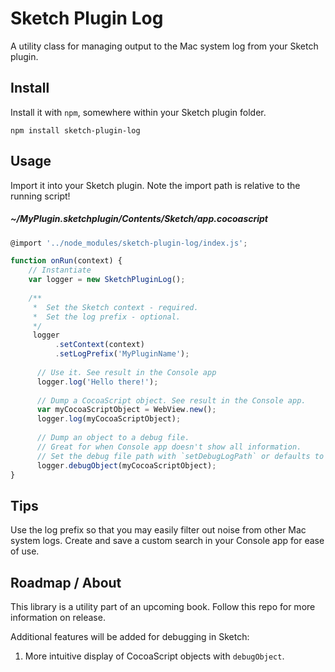 
# Sketch Plugin Log

A utility class for managing output to the Mac system log from your Sketch plugin.

## Install

Install it with `npm`, somewhere within your Sketch plugin folder.

```
npm install sketch-plugin-log
```

## Usage

Import it into your Sketch plugin. Note the import path is relative to the running script!


##### ~/MyPlugin.sketchplugin/Contents/Sketch/app.cocoascript
```javascript
@import '../node_modules/sketch-plugin-log/index.js';

function onRun(context) {
    // Instantiate
    var logger = new SketchPluginLog();
    
    /**
     *  Set the Sketch context - required.
     *  Set the log prefix - optional.
     */
     logger
          .setContext(context)
          .setLogPrefix('MyPluginName');
            
      // Use it. See result in the Console app
      logger.log('Hello there!');
      
      // Dump a CocoaScript object. See result in the Console app.
      var myCocoaScriptObject = WebView.new();
      logger.log(myCocoaScriptObject);
      
      // Dump an object to a debug file.
      // Great for when Console app doesn't show all information.
      // Set the debug file path with `setDebugLogPath` or defaults to {Your plugin root}/Sketch/debug/debug.log
      logger.debugObject(myCocoaScriptObject);
}

```

## Tips

Use the log prefix so that you may easily filter out noise from other Mac system logs. Create and save
a custom search in your Console app for ease of use.

## Roadmap / About

This library is a utility part of an upcoming book. Follow this repo for more information on release.

Additional features will be added for debugging in Sketch:

1. More intuitive display of CocoaScript objects with `debugObject`.
